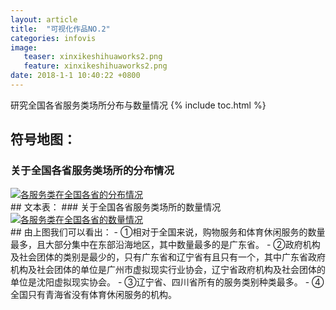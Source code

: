 ```yaml
---
layout: article
title:  "可视化作品NO.2"
categories: infovis
image:
   teaser: xinxikeshihuaworks2.png
   feature: xinxikeshihuaworks2.png
date: 2018-1-1 10:40:22 +0800  
---
```

研究全国各省服务类场所分布与数量情况
{% include toc.html %}

## 符号地图：
### 关于全国各省服务类场所的分布情况
<div class='tableauPlaceholder' id='viz1514807295375' style='position: relative'><noscript>
<a href='#'><img alt='各服务类在全国各省的分布情况 ' src='https:&#47;&#47;public.tableau.com&#47;static&#47;images&#47;8Y&#47;8Y7C4GBCZ&#47;1_rss.png' style='border: none' /></a>
</noscript><object class='tableauViz'  style='display:none;'><param name='host_url' value='https%3A%2F%2Fpublic.tableau.com%2F' /> <param name='embed_code_version' value='3' />
 <param name='path' value='shared&#47;8Y7C4GBCZ' /> <param name='toolbar' value='yes' />
 <param name='static_image' value='https:&#47;&#47;public.tableau.com&#47;static&#47;images&#47;8Y&#47;8Y7C4GBCZ&#47;1.png' />
 <param name='animate_transition' value='yes' /><param name='display_static_image' value='yes' /><param name='display_spinner' value='yes' />
 <param name='display_overlay' value='yes' /><param name='display_count' value='yes' /></object></div>
 <script type='text/javascript'>
 var divElement = document.getElementById('viz1514807295375');
 var vizElement = divElement.getElementsByTagName('object')[0];
 vizElement.style.width='100%';vizElement.style.height=(divElement.offsetWidth*0.75)+'px';
 var scriptElement = document.createElement('script');
 scriptElement.src = 'https://public.tableau.com/javascripts/api/viz_v1.js';
 vizElement.parentNode.insertBefore(scriptElement, vizElement);
 </script>
## 文本表：
### 关于全国各省服务类场所的数量情况
<div class='tableauPlaceholder' id='viz1514810300836' style='position: relative'><noscript><a href='#'>
<img alt='各服务类在全国各省的数量情况 ' src='https:&#47;&#47;public.tableau.com&#47;static&#47;images&#47;_1&#47;_18035&#47;2&#47;1_rss.png' style='border: none' /></a>
</noscript><object class='tableauViz'  style='display:none;'><param name='host_url' value='https%3A%2F%2Fpublic.tableau.com%2F' /> <param name='embed_code_version' value='3' />
 <param name='site_root' value='' /><param name='name' value='_18035&#47;2' /><param name='tabs' value='no' /><param name='toolbar' value='yes' />
 <param name='static_image' value='https:&#47;&#47;public.tableau.com&#47;static&#47;images&#47;_1&#47;_18035&#47;2&#47;1.png' />
 <param name='animate_transition' value='yes' /><param name='display_static_image' value='yes' /><param name='display_spinner' value='yes' />
 <param name='display_overlay' value='yes' /><param name='display_count' value='yes' /><param name='filter' value='publish=yes' /></object></div>
 <script type='text/javascript'>
 var divElement = document.getElementById('viz1514810300836');
 var vizElement = divElement.getElementsByTagName('object')[0];
 vizElement.style.width='100%';vizElement.style.height=(divElement.offsetWidth*0.75)+'px';
 var scriptElement = document.createElement('script');
 scriptElement.src = 'https://public.tableau.com/javascripts/api/viz_v1.js';
 vizElement.parentNode.insertBefore(scriptElement, vizElement);
 </script>
## 由上图我们可以看出：
 - ①相对于全国来说，购物服务和体育休闲服务的数量最多，且大部分集中在东部沿海地区，其中数量最多的是广东省。
 - ②政府机构及社会团体的类别是最少的，只有广东省和辽宁省有且只有一个，其中广东省政府机构及社会团体的单位是广州市虚拟现实行业协会，辽宁省政府机构及社会团体的单位是沈阳虚拟现实协会。
 - ③辽宁省、四川省所有的服务类别种类最多。
 - ④全国只有青海省没有体育休闲服务的机构。
